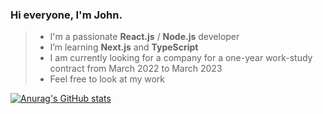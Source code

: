 ### Hi everyone, I'm John.

<!--
**LesCrow/LesCrow** is a ✨ _special_ ✨ repository because its `README.md` (this file) appears on your GitHub profile.
-->

> * I'm a passionate **React.js** / **Node.js** developer
> * I’m  learning **Next.js** and **TypeScript**
> * I am currently looking for a company for a one-year work-study contract from March 2022 to March 2023
> * Feel free to look at my work


[![Anurag's GitHub stats](https://github-readme-stats.vercel.app/api?username=LesCrow&theme=transparent)](https://github.com/anuraghazra/github-readme-stats)

<!-- Here are some ideas to get you started:

- 🔭 I’m currently working on ...

- 👯 I’m looking to collaborate on ...
- 🤔 I’m looking for help with ...
- 💬 Ask me about ...
- 📫 How to reach me: ...
- 😄 Pronouns: ...
- ⚡ Fun fact: ...
-->
